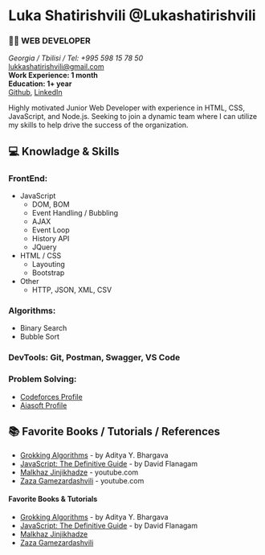 # Luka Shatirishvili @Lukashatirishvili

### 👨‍💻 WEB DEVELOPER 

*Georgia / Tbilisi / Tel: +995 598 15 78 50* <br/> 
lukkashatirishvili@gmail.com <br/> 
**Work Experience: 1 month** <br/>
**Education: 1+ year** <br/>
[Github](https://github.com/Lukashatirishvili), [LinkedIn](https://www.linkedin.com/in/luka-shatirishvili-a5861a223/)

Highly motivated Junior Web Developer with experience in HTML, CSS, JavaScript, and Node.js. Seeking to join a dynamic team where I can utilize my skills to help drive the success of the organization.

## 💻 Knowladge & Skills

### **FrontEnd:** 
  - JavaScript 
    - DOM, BOM 
    - Event Handling / Bubbling
    - AJAX
    - Event Loop
    - History API
    - JQuery
  - HTML / CSS
    - Layouting
    - Bootstrap
  - Other 
    - HTTP, JSON, XML, CSV
### **Algorithms:**
  - Binary Search
  - Bubble Sort
### **DevTools:** Git, Postman, Swagger,  VS Code
### **Problem Solving:** 
  - [Codeforces Profile](https://codeforces.com/profile/Lukashatirishvili)
  - [Aiasoft Profile](https://www.aiasoft.ge/profile/Lukashatirishvili)


## 📚 Favorite Books / Tutorials / References

* [Grokking Algorithms](https://rb.gy/rtpie) - by Aditya Y. Bhargava
* [JavaScript: The Definitive Guide](https://rb.gy/83eho) - by David Flanagam
* [Malkhaz Jinjikhadze](https://rb.gy/xotpz) - youtube.com
* [Zaza Gamezardashvili](https://rb.gy/czk9q) - youtube.com



#### Favorite Books & Tutorials

* [Grokking Algorithms](https://rb.gy/rtpie) - by Aditya Y. Bhargava
* [JavaScript: The Definitive Guide](https://rb.gy/83eho) - by David Flanagam
* [Malkhaz Jinjikhadze](https://rb.gy/xotpz)
* [Zaza Gamezardashvili](https://rb.gy/czk9q)
